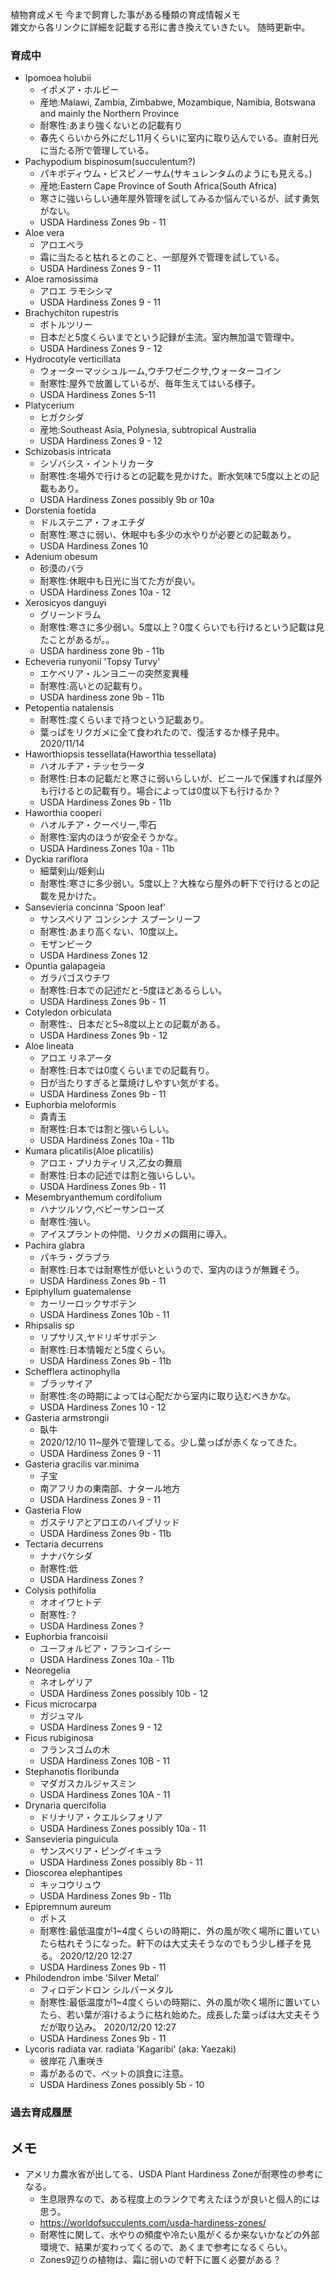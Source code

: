 ---
---

植物育成メモ
今まで飼育した事がある種類の育成情報メモ  
雑文から各リンクに詳細を記載する形に書き換えていきたい。
随時更新中。

### 育成中

* Ipomoea holubii
    - イポメア・ホルビー
    - 産地:Malawi, Zambia, Zimbabwe, Mozambique, Namibia, Botswana and mainly the Northern Province
    - 耐寒性:あまり強くないとの記載有り
    - 春先くらいから外にだし11月くらいに室内に取り込んでいる。直射日光に当たる所で管理している。
* Pachypodium bispinosum(succulentum?)
    - パキポディウム・ビスピノーサム(サキュレンタムのようにも見える。)
    - 産地:Eastern Cape Province of South Africa(South Africa)
    - 寒さに強いらしい通年屋外管理を試してみるか悩んでいるが、試す勇気がない。
    - USDA Hardiness Zones 9b - 11
* Aloe vera
    - アロエベラ
    - 霜に当たると枯れるとのこと、一部屋外で管理を試している。
    - USDA Hardiness Zones 9 - 11
* Aloe ramosissima
    - アロエ ラモシシマ
    - USDA Hardiness Zones 9 - 11
* Brachychiton rupestris
    - ボトルツリー
    - 日本だと5度くらいまでという記録が主流。室内無加温で管理中。
    - USDA Hardiness Zones 9 - 12
* Hydrocotyle verticillata
    - ウォーターマッシュルーム,ウチワゼニクサ,ウォーターコイン
    - 耐寒性:屋外で放置しているが、毎年生えてはいる様子。
    - USDA Hardiness Zones 5-11
* Platycerium
    - ヒガクシダ
    - 産地:Southeast Asia, Polynesia, subtropical Australia
    - USDA Hardiness Zones 9 - 12
* Schizobasis intricata
    - シゾバシス・イントリカータ
    - 耐寒性:冬場外で行けるとの記載を見かけた。断水気味で5度以上との記載もあり。
    - USDA Hardiness Zones possibly 9b or 10a
* Dorstenia foetida
    - ドルステニア・フォエチダ
    - 耐寒性:寒さに弱い、休眠中も多少の水やりが必要との記載あり。
    - USDA Hardiness Zones 10
* Adenium obesum
    - 砂漠のバラ
    - 耐寒性:休眠中も日光に当てた方が良い。
    - USDA Hardiness Zones 10a - 12
* Xerosicyos danguyi
    - グリーンドラム
    - 耐寒性:寒さに多少弱い。5度以上？0度くらいでも行けるという記載は見たことがあるが。。
    - USDA hardiness zone 9b - 11b
* Echeveria runyonii 'Topsy Turvy'
    - エケベリア・ルンヨニーの突然変異種
    - 耐寒性:高いとの記載有り。
    - USDA hardiness zone 9b - 11b
* Petopentia natalensis
    - 耐寒性:度くらいまで持つという記載あり。
    - 葉っぱをリクガメに全て食われたので、復活するか様子見中。 2020/11/14
* Haworthiopsis tessellata(Haworthia tessellata)
    - ハオルチア・テッセラータ
    - 耐寒性:日本の記載だと寒さに弱いらしいが、ビニールで保護すれば屋外も行けるとの記載有り。場合によっては0度以下も行けるか？
    - USDA Hardiness Zones 9b - 11b
* Haworthia cooperi
    - ハオルチア・クーペリー,雫石
    - 耐寒性:室内のほうが安全そうかな。
    - USDA Hardiness Zones 10a - 11b
* Dyckia rariflora
    - 細葉剣山/姫剣山
    - 耐寒性:寒さに多少弱い。5度以上？大株なら屋外の軒下で行けるとの記載を見かけた。
* Sansevieria concinna 'Spoon leaf'
    - サンスベリア コンシンナ スプーンリーフ
    - 耐寒性:あまり高くない、10度以上。
    - モザンビーク
    - USDA Hardiness Zones 12
* Opuntia galapageia
    - ガラパゴスウチワ
    - 耐寒性:日本での記述だと-5度ほどあるらしい。
    - USDA Hardiness Zones 9b - 11
* Cotyledon orbiculata
    - 耐寒性:、日本だと5~8度以上との記載がある。
    - USDA Hardiness Zones 9b - 12
* Aloe lineata
    - アロエ リネアータ
    - 耐寒性:日本では0度くらいまでの記載有り。
    - 日が当たりすぎると葉焼けしやすい気がする。
    - USDA Hardiness Zones 9b - 11
* Euphorbia meloformis
    - 貴青玉
    - 耐寒性:日本では割と強いらしい。
    - USDA Hardiness Zones 10a - 11b
* Kumara plicatilis(Aloe plicatilis)
    - アロエ・プリカティリス,乙女の舞扇
    - 耐寒性:日本の記述では割と強いらしい。
    - USDA Hardiness Zones 9b - 11
* Mesembryanthemum cordifolium
    - ハナツルソウ,ベビーサンローズ
    - 耐寒性:強い。
    - アイスプラントの仲間、リクガメの餌用に導入。
* Pachira glabra
    - パキラ・グラブラ
    - 耐寒性:日本では耐寒性が低いというので、室内のほうが無難そう。
    - USDA Hardiness Zones 9b - 11
* Epiphyllum guatemalense
    - カーリーロックサボテン
    - USDA Hardiness Zones 10b - 11
* Rhipsalis sp
    - リプサリス,ヤドリギサボテン
    - 耐寒性:日本情報だと5度くらい。
    - USDA Hardiness Zones 9b - 11b
* Schefflera actinophylla
    - ブラッサイア
    - 耐寒性:冬の時期によっては心配だから室内に取り込むべきかな。
    - USDA Hardiness Zones 10 - 12
* Gasteria armstrongii
    - 臥牛
    - 2020/12/10 11~屋外で管理してる。少し葉っぱが赤くなってきた。
    - USDA Hardiness Zones 9 - 11
* Gasteria gracilis var.minima
    - 子宝
    - 南アフリカの東南部、ナタール地方
    - USDA Hardiness Zones 9 - 11
* Gasteria Flow
    - ガステリアとアロエのハイブリッド
    - USDA Hardiness Zones 9b - 11b
* Tectaria decurrens
    - ナナバケシダ
    - 耐寒性:低
    - USDA Hardiness Zones ?
* Colysis pothifolia
    - オオイワヒトデ
    - 耐寒性:？
    - USDA Hardiness Zones ?
* Euphorbia francoisii
    - ユーフォルビア・フランコイシー
    - USDA Hardiness Zones 10a - 11b
* Neoregelia
    - ネオレゲリア    
    - USDA Hardiness Zones possibly 10b - 12
* Ficus microcarpa
    - ガジュマル
    - USDA Hardiness Zones 9 - 12
* Ficus rubiginosa
    - フランスゴムの木
    - USDA Hardiness Zones 10B - 11
* Stephanotis floribunda
    - マダガスカルジャスミン
    - USDA Hardiness Zones 10A - 11
* Drynaria quercifolia
    - ドリナリア・クエルシフォリア
    - USDA Hardiness Zones possibly 10a - 11
* Sansevieria pinguicula
    - サンスベリア・ピングイキュラ
    - USDA Hardiness Zones possibly 8b - 11
* Dioscorea elephantipes
    - キッコウリュウ
    - USDA Hardiness Zones 9b - 11b
* Epipremnum aureum
    - ポトス
    - 耐寒性:最低温度が1~4度くらいの時期に、外の風が吹く場所に置いていたら枯れそうになった。軒下のは大丈夫そうなのでもう少し様子を見る。 2020/12/20 12:27
    - USDA Hardiness Zones 9b - 11
* Philodendron imbe 'Silver Metal'
    - フィロデンドロン シルバーメタル
    - 耐寒性:最低温度が1~4度くらいの時期に、外の風が吹く場所に置いていたら、若い葉が溶けるように枯れ始めた。成長した葉っぱは大丈夫そうだが取り込み。 2020/12/20 12:27
    - USDA Hardiness Zones 9b - 11
* Lycoris radiata var. radiata 'Kagaribi' (aka: Yaezaki)
    - 彼岸花 八重咲き
    - 毒があるので、ペットの誤食に注意。
    - USDA Hardiness Zones possibly 5b - 10

### 過去育成履歴



## メモ

* アメリカ農水省が出してる、USDA Plant Hardiness Zoneが耐寒性の参考になる。
    - 生息限界なので、ある程度上のランクで考えたほうが良いと個人的には思う。
    - https://worldofsucculents.com/usda-hardiness-zones/
    - 耐寒性に関して、水やりの頻度や冷たい風がくるか来ないかなどの外部環境で、結果が変わってくるので、あくまで参考になるくらい。
    - Zones9辺りの植物は、霜に弱いので軒下に置く必要がある？
